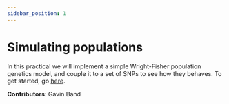 ```yaml
---
sidebar_position: 1
---
```


# Simulating populations

In this practical we will implement a simple Wright-Fisher population genetics model, and couple
it to a set of SNPs to see how they behaves. To get started, go
[here](implementing_a_Wright-Fisher_model.md).

**Contributors**: Gavin Band
